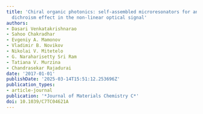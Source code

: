 ```yaml
---
title: 'Chiral organic photonics: self-assembled microresonators for an enhanced circular
  dichroism effect in the non-linear optical signal'
authors:
- Dasari Venkatakrishnarao
- Sahoo Chakradhar
- Evgeniy A. Mamonov
- Vladimir B. Novikov
- Nikolai V. Mitetelo
- G. Naraharisetty Sri Ram
- Tatiana V. Murzina
- Chandrasekar Rajadurai
date: '2017-01-01'
publishDate: '2025-03-14T15:51:12.253696Z'
publication_types:
- article-journal
publication: '*Journal of Materials Chemistry С*'
doi: 10.1039/C7TC04621A
---
```

